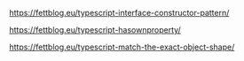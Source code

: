 https://fettblog.eu/typescript-interface-constructor-pattern/

https://fettblog.eu/typescript-hasownproperty/

https://fettblog.eu/typescript-match-the-exact-object-shape/